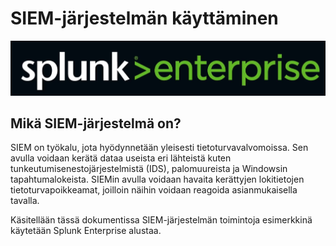 # SIEM-järjestelmän käyttäminen
![Splunk enterprise](kuvat/Splunk-enterprise.PNG)
## Mikä SIEM-järjestelmä on?
SIEM on työkalu, jota hyödynnetään yleisesti tietoturvavalvomoissa. Sen avulla voidaan kerätä dataa useista eri lähteistä kuten tunkeutumisenestojärjestelmistä (IDS), palomuureista ja Windowsin tapahtumalokeista. SIEMin avulla voidaan havaita kerättyjen lokitietojen tietoturvapoikkeamat, joilloin näihin voidaan reagoida asianmukaisella tavalla.

Käsitellään tässä dokumentissa SIEM-järjestelmän toimintoja esimerkkinä käytetään Splunk Enterprise alustaa.

